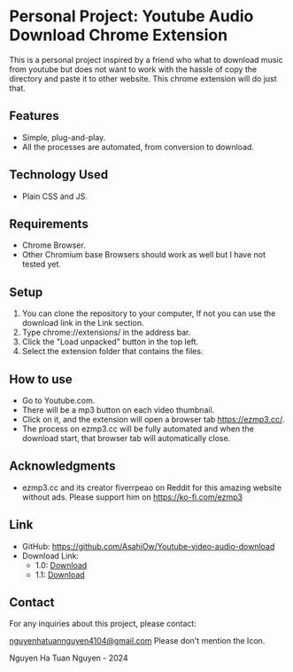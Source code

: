 # Personal Project: Youtube Audio Download Chrome Extension

This is a personal project inspired by a friend who what to download music from youtube but does not want to work with the hassle of copy the directory and paste it to other website. This chrome extension will do just that.

## Features

- Simple, plug-and-play.
- All the processes are automated, from conversion to download.

## Technology Used

- Plain CSS and JS.

## Requirements

- Chrome Browser.
- Other Chromium base Browsers should work as well but I have not tested yet.

## Setup

1. You can clone the repository to your computer, If not you can use the download link in the Link section.
2. Type chrome://extensions/ in the address bar.
3. Click the "Load unpacked" button in the top left.
4. Select the extension folder that contains the files.

## How to use

- Go to Youtube.com.
- There will be a mp3 button on each video thumbnail.
- Click on it, and the extension will open a browser tab https://ezmp3.cc/.
- The process on ezmp3.cc will be fully automated and when the download start, that browser tab will automatically close.

## Acknowledgments

- ezmp3.cc and its creator fiverrpeao on Reddit for this amazing website without ads. Please support him on https://ko-fi.com/ezmp3 

## Link

- GitHub: https://github.com/AsahiOw/Youtube-video-audio-download
- Download Link: 
    - 1.0: [Download](https://drive.google.com/file/d/1ThX7qY1tl3HhQmTmSgnWyCmR6ZDCK57H/view?usp=drive_link)
    - 1.1: [Download](https://drive.google.com/file/d/1CQ5kxKszGDKCXpfVVec7m9cDNt-JtnaR/view?usp=drive_link)

## Contact

For any inquiries about this project, please contact:

nguyenhatuannguyen4104@gmail.com
Please don't mention the Icon.

Nguyen Ha Tuan Nguyen - 2024
